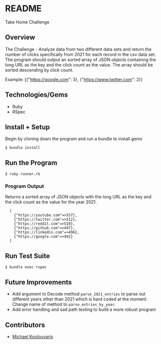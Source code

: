# README
Take Home Challenge

## Overview
The Challenge - Analyze data from two different data sets and return the number of clicks specifically from 2021 for each record in the csv data set. The program should output an sorted array of JSON objects containing the long URL as the key and the click count as the value. The array should be sorted descending by click count.

Example: [{"https://google.com": 3}, {"https://www.twitter.com": 2}]

## Technologies/Gems
  - Ruby
  - RSpec

## Install + Setup

Begin by cloning down the program and run a bundle to install gems

`$ bundle install`

## Run the Program

`$ ruby runner.rb`

### Program Output

Returns a sorted array of JSON objects with the long URL as the key and the click count as the value for the year 2021.
```
  [
    {"https://youtube.com"=>557},
    {"https://twitter.com"=>512},
    {"https://reddit.com"=>510},
    {"https://github.com"=>497},
    {"https://linkedin.com"=>496},
    {"https://google.com"=>492}
  ]
 ```
## Run Test Suite

`$ bundle exec rspec`

## Future Improvements 
- Add argument to Decode method `parse_2021_entries` to parse out different years other than 2021 which is hard coded at the moment.  Change name of method to `parse_entries_by_year`. 
- Add error handling and sad path testing to build a more robust program


## Contributors
  - [Michael Koulouvaris](https://github.com/mikekoul)
